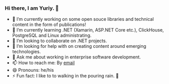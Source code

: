 ### Hi there, I am Yuriy. 👋

- 🔭 I’m currently working on some open souce libraries and technical content in the form of publications!
- 🌱 I’m currently learning .NET (Xamarin, ASP.NET Core etc.), ClickHouse, PostgreSQL and Linux administrating.
- 👯 I’m looking to collaborate on .NET projects.
- 🤔 I’m looking for help with on creating content around emerging technologies.
- 💬 Ask me about working in enterprise software development.
- 📫 How to reach me: By [email](ypermitin@yandex.ru)
- 😄 Pronouns: he/his
- ⚡ Fun fact: I like to to walking in the pouring rain. :rainbow:
